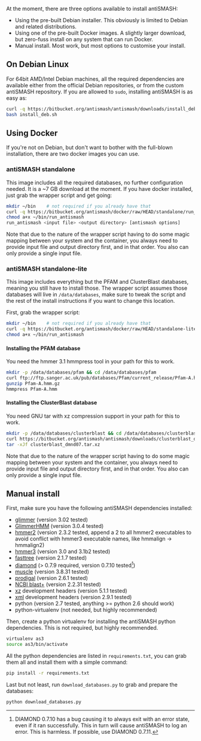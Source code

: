 At the moment, there are three options available to install antiSMASH:

  - Using the pre-built Debian installer. This obviously is limited to Debian
    and related distributions.
  - Using one of the pre-built Docker images. A slightly larger download, but
    zero-fuss install on any system that can run Docker.
  - Manual install. Most work, but most options to customise your install.

## On Debian Linux

For 64bit AMD/Intel Debian machines, all the required dependencies are available
either from the official Debian repositories, or from the custom antiSMASH
repository. If you are allowed to `sudo`, installing antiSMASH is as easy as:

```bash
curl -q https://bitbucket.org/antismash/antismash/downloads/install_deb.sh > install_deb.sh
bash install_deb.sh
```

## Using Docker

If you're not on Debian, but don't want to bother with the full-blown
installation, there are two docker images you can use.

### antiSMASH standalone

This image includes all the required databases, no further configuration needed.
It is a ~7 GB download at the moment. If you have docker installed, just grab
the wrapper script and get going:

```bash
mkdir ~/bin    # not required if you already have that
curl -q https://bitbucket.org/antismash/docker/raw/HEAD/standalone/run_antismash > ~/bin/run_antismash
chmod a+x ~/bin/run_antismash
run_antismash <input file> <output directory> [antismash options]
```

Note that due to the nature of the wrapper script having to do some magic
mapping between your system and the container, you always need to provide input
file and output directory first, and in that order. You also can only provide a
single input file.

### antiSMASH standalone-lite

This image includes everything but the PFAM and ClusterBlast databases, meaning
you still have to install those. The wrapper script assumes those databases will
live in `/data/databases`, make sure to tweak the script and the rest of the
install instructions if you want to change this location.

First, grab the wrapper script:

```bash
mkdir ~/bin    # not required if you already have that
curl -q https://bitbucket.org/antismash/docker/raw/HEAD/standalone-lite/run_antismash > ~/bin/run_antismash
chmod a+x ~/bin/run_antismash
```

#### Installing the PFAM database
You need the hmmer 3.1 hmmpress tool in your path for this to work.
```bash
mkdir -p /data/databases/pfam && cd /data/databases/pfam
curl ftp://ftp.sanger.ac.uk/pub/databases/Pfam/current_release/Pfam-A.hmm.gz > Pfam-A.hmm.gz
gunzip Pfam-A.hmm.gz
hmmpress Pfam-A.hmm
```

#### Installing the ClusterBlast database
You need GNU tar with xz compression support in your path for this to work.
```bash
mkdir -p /data/databases/clusterblast && cd /data/databases/clusterblast
curl https://bitbucket.org/antismash/antismash/downloads/clusterblast_dmnd07.tar.xz > clusterblast_dmnd07.tar.xz
tar -xJf clusterblast_dmnd07.tar.xz
```

Note that due to the nature of the wrapper script having to do some magic
mapping between your system and the container, you always need to provide input
file and output directory first, and in that order. You also can only provide a
single input file.

## Manual install

First, make sure you have the following antiSMASH dependencies installed:

- [glimmer](https://ccb.jhu.edu/software/glimmer/) (version 3.02 tested)
- [GlimmerHMM](https://ccb.jhu.edu/software/glimmerhmm/) (version 3.0.4 tested)
- [hmmer2](http://hmmer.janelia.org/download.html) (version 2.3.2 tested, append a 2 to all hmmer2 executables to avoid conflict with hmmer3 executable names, like hmmalign -> hmmalign2)
- [hmmer3](http://hmmer.janelia.org/download.html) (version 3.0 and 3.1b2 tested)
- [fasttree](http://www.microbesonline.org/fasttree/#Install) (version 2.1.7 tested)
- [diamond](https://github.com/bbuchfink/diamond) (> 0.7.9 required, version 0.7.10 tested[^1])
- [muscle](http://www.drive5.com/muscle/downloads.htm) (version 3.8.31 tested)
- [prodigal](http://prodigal.ornl.gov/) (version 2.6.1 tested)
- [NCBI blast+](ftp://ftp.ncbi.nlm.nih.gov/blast/executables/blast+/LATEST/) (version 2.2.31 tested)
- [xz](http://tukaani.org/xz/) development headers (version 5.1.1 tested)
- [xml](http://xmlsoft.org) development headers (version 2.9.1 tested)
- python (version 2.7 tested, anything >= python 2.6 should work)
- python-virtualenv (not needed, but highly recommended)

Then, create a python virtualenv for installing the antiSMASH python
dependencies. This is not required, but highly recommended.

[^1]: DIAMOND 0.7.10 has a bug causing it to always exit with an error state,
even if it ran successfully. This in turn will cause antiSMASH to log an error.
This is harmless. If possible, use DIAMOND 0.7.11.

```bash
virtualenv as3
source as3/bin/activate
```

All the python dependencies are listed in `requirements.txt`, you can grab them
all and install them with a simple command:

```bash
pip install -r requirements.txt
```

Last but not least, run `download_databases.py` to grab and prepare the
databases:

```bash
python download_databases.py
```
